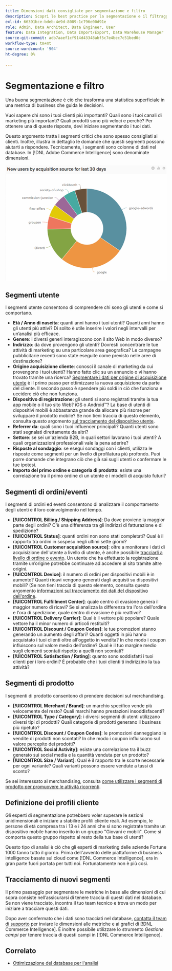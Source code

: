 ```yaml
---
title: Dimensioni dati consigliate per segmentazione e filtro
description: Scopri le best practice per la segmentazione e il filtraggio.
exl-id: 66391bce-bdeb-4e9d-8089-1c796e00d91e
role: Admin, Data Architect, Data Engineer, User
feature: Data Integration, Data Import/Export, Data Warehouse Manager
source-git-commit: adb7aaef1cf914d43348abf5c7e4bec7c51bed0c
workflow-type: tm+mt
source-wordcount: '904'
ht-degree: 0%

---
```


# Segmentazione e filtro

Una buona segmentazione è ciò che trasforma una statistica superficiale in una metrica di business che guida le decisioni.

Vuoi sapere chi sono i tuoi clienti più importanti? Quali sono i tuoi canali di marketing più importanti? Quali prodotti sono più veloci e perché? Per ottenere una di queste risposte, devi iniziare segmentando i tuoi dati.

Questo argomento tratta i segmenti critici che sono spesso consigliati ai clienti. Inoltre, illustra in dettaglio le domande che questi segmenti possono aiutarti a rispondere. Tecnicamente, i segmenti sono colonne di dati nel database. In [!DNL Adobe Commerce Intelligence] sono denominate dimensioni.

![](../../mbi/assets/mbi-critical-segments.png)


## Segmenti utente

I segmenti utente consentono di comprendere chi sono gli utenti e come si comportano.

* **Età / Anno di nascita**: quanti anni hanno i tuoi utenti? Quanti anni hanno gli utenti più attivi? Di solito è utile inserire i valori negli intervalli per un’analisi più efficace.
* **Genere**: i diversi generi interagiscono con il sito Web in modo diverso?
* **Indirizzo**: da dove provengono gli utenti? Dovresti concentrare le tue attività di marketing su una particolare area geografica? Le campagne pubblicitarie recenti sono state eseguite come previsto nelle aree di destinazione?
* **Origine acquisizione cliente**\: conosci il canale di marketing da cui provengono i tuoi utenti? Hanno fatto clic su un annuncio o vi hanno trovato tramite una ricerca? [Segmentare i dati per origine di acquisizione utente](../data-analyst/analysis/google-track-user-acq.md) è il primo passo per ottimizzare la nuova acquisizione da parte del cliente. Il secondo passo è spendere più soldi in ciò che funziona e uccidere ciò che non funziona.
* **Dispositivo di registrazione**: gli utenti si sono registrati tramite la tua app mobile o il tuo sito Web? iOS o Android™? La base di utenti di dispositivi mobili è abbastanza grande da allocare più risorse per sviluppare il prodotto mobile? Se non tieni traccia di questo elemento, consulta questo argomento [sul tracciamento del dispositivo utente](../data-analyst/analysis/track-usr-dev-browser.md).
* **Referrer da**: quali sono i tuoi influencer principali? Quanti utenti sono stati segnalati direttamente da altri?
* **Settore**: se sei un&#39;azienda B2B, in quali settori lavorano i tuoi utenti? A quali organizzazioni professionali vale la pena aderire?
* **Risposte al sondaggio**: se esegui sondaggi con i clienti, utilizza le risposte come segmenti per un livello di profilatura più profondo. Puoi porre domande che integrano ciò che già sai sugli utenti o confermare le tue ipotesi.
* **Importo del primo ordine e categoria di prodotto**: esiste una correlazione tra il primo ordine di un utente e i modelli di acquisto futuri?

## Segmenti di ordini/eventi

I segmenti di ordini ed eventi consentono di analizzare il comportamento degli utenti e il loro coinvolgimento nel tempo.

* **[!UICONTROL Billing / Shipping Address]**: Da dove proviene la maggior parte degli ordini? C&#39;è una differenza tra gli indirizzi di fatturazione e di spedizione?
* **[!UICONTROL Status]**: quanti ordini non sono stati completati? Qual è il rapporto tra ordini in sospeso negli ultimi sette giorni?
* **[!UICONTROL Customer acquisition source]**: oltre a monitorare i dati di acquisizione dell&#39;utente a livello di utente, è anche possibile [tracciarli a livello di ordine o evento](../data-analyst/analysis/google-track-user-acq.md). Un utente che ha effettuato la registrazione tramite un’origine potrebbe continuare ad accedere al sito tramite altre origini.
* **[!UICONTROL Device]**: il numero di ordini per dispositivi mobili è in aumento? Quanti ricavi vengono generati dagli acquisti su dispositivi mobili? (Se non tieni traccia di questo elemento, consulta questo argomento [informazioni sul tracciamento dei dati del dispositivo dell&#39;ordine](../data-analyst/analysis/track-usr-dev-browser.md).
* **[!UICONTROL Fulfillment Center]**: quale centro di evasione genera il maggior numero di ricavi? Se si analizza la differenza tra l&#39;ora dell&#39;ordine e l&#39;ora di spedizione, quale centro di evasione è più reattivo?
* **[!UICONTROL Delivery Carrier]**: Qual è il vettore più popolare? Quale vettore ha il minor numero di articoli restituiti?
* **[!UICONTROL Discount / Coupon Codes]**: le tue promozioni stanno generando un aumento degli affari? Quanti oggetti in più hanno acquistato i tuoi clienti oltre all&#39;oggetto in vendita? In che modo i coupon influiscono sul valore medio dell’ordine? Qual è il tuo margine medio sugli elementi scontati rispetto a quelli non scontati?
* **[!UICONTROL Satisfaction / Rating]**: quanto sono soddisfatti i tuoi clienti per i loro ordini? È probabile che i tuoi clienti ti indirizzino la tua attività?

## Segmenti di prodotto

I segmenti di prodotto consentono di prendere decisioni sul merchandising.

* **[!UICONTROL Merchant / Brand]**: un marchio specifico vende più velocemente del resto? Quali marchi hanno prestazioni insoddisfacenti?
* **[!UICONTROL Type / Category]**: i diversi segmenti di utenti utilizzano diversi tipi di prodotti? Quali categorie di prodotti generano il business più ripetuto?
* **[!UICONTROL Discount / Coupon Codes]**: le promozioni danneggiano le vendite di prodotti non scontati? In che modo i coupon influiscono sul valore percepito dei prodotti?
* **[!UICONTROL Social Activity]**: esiste una correlazione tra il buzz generato sui social media e la quantità venduta per un prodotto?
* **[!UICONTROL Size / Variant]**: Qual è il rapporto tra le scorte necessarie per ogni variante? Quali varianti possono essere vendute a tassi di sconto?

Se sei interessato al merchandising, consulta [come utilizzare i segmenti di prodotto per promuovere le attività ricorrenti](../data-analyst/analysis/most-value-source-channel.md).

## Definizione dei profili cliente

Gli esperti di segmentazione potrebbero voler superare le sezioni unidimensionali e iniziare a stabilire profili cliente reali. Ad esempio, le persone di età compresa tra i 13 e i 24 anni che si sono registrate tramite un dispositivo mobile hanno inserito in un gruppo &quot;Giovani e mobili&quot;. Come si comporta questo gruppo rispetto al resto della tua base di utenti?

Questo tipo di analisi è ciò che gli esperti di marketing delle aziende Fortune 1000 fanno tutto il giorno. Prima dell&#39;avvento delle piattaforme di business intelligence basate sul cloud come [!DNL Commerce Intelligence], era in gran parte fuori portata per tutti noi. Fortunatamente non è più così.

## Tracciamento di nuovi segmenti

Il primo passaggio per segmentare le metriche in base alle dimensioni di cui sopra consiste nell’assicurarsi di tenere traccia di questi dati nel database. Se non viene tracciato, incontra il tuo team tecnico e trova un modo per iniziare a tracciare questi dati.

Dopo aver confermato che i dati sono tracciati nel database, [contatta il team di supporto](https://experienceleague.adobe.com/docs/commerce-knowledge-base/kb/troubleshooting/miscellaneous/mbi-service-policies.html) per inviare le dimensioni alle metriche e ai grafici di [!DNL Commerce Intelligence]. È inoltre possibile utilizzare lo strumento *Gestione campi* per tenere traccia di questi campi in [!DNL Commerce Intelligence].

## Correlato

* [Ottimizzazione del database per l&#39;analisi](../best-practices/opt-db-analysis.md)
